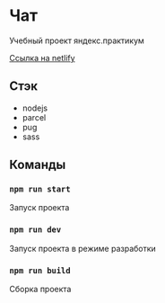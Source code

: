 # Чат

Учебный проект яндекс.практикум

[Ссылка на netlify](https://incandescent-moxie-2d139e.netlify.app/)

## Стэк

 - nodejs
 - parcel
 - pug
 - sass

## Команды

### `npm run start`

Запуск проекта

### `npm run dev`

Запуск проекта в режиме разработки

### `npm run build`

Сборка проекта

